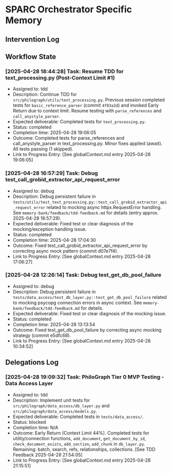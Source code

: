 # SPARC Orchestrator Specific Memory
<!-- Entries below should be added reverse chronologically (newest first) -->

## Intervention Log
<!-- Append intervention details using the format below -->

## Workflow State
<!-- Update current workflow state here (consider if this should be newest first or overwrite) -->

### [2025-04-28 18:44:28] Task: Resume TDD for text_processing.py (Post-Context Limit #1)
- Assigned to: tdd
- Description: Continue TDD for `src/philograph/utils/text_processing.py`. Previous session completed tests for `basic_reference_parser` (commit `4f03a2d`) and invoked Early Return due to context limit. Resume testing with `parse_references` and `call_anystyle_parser`.
- Expected deliverable: Completed tests for `text_processing.py`.
- Status: completed
- Completion time: 2025-04-28 19:06:05
- Outcome: Completed tests for parse_references and call_anystyle_parser in text_processing.py. Minor fixes applied (await). All tests passing (1 skipped).
- Link to Progress Entry: [See globalContext.md entry 2025-04-28 19:06:05]
### [2025-04-28 16:57:29] Task: Debug test_call_grobid_extractor_api_request_error
- Assigned to: debug
- Description: Debug persistent failure in `tests/utils/test_text_processing.py::test_call_grobid_extractor_api_request_error` related to mocking async httpx.RequestError handling. See `memory-bank/feedback/tdd-feedback.md` for details (entry approx. 2025-04-28 16:57:29).
- Expected deliverable: Fixed test or clear diagnosis of the mocking/exception handling issue.
- Status: completed
- Completion time: 2025-04-28 17:04:30
- Outcome: Fixed test_call_grobid_extractor_api_request_error by correcting async mock pattern (commit d07e7f4).
- Link to Progress Entry: [See globalContext.md entry 2025-04-28 17:06:27]
### [2025-04-28 12:26:14] Task: Debug test_get_db_pool_failure
- Assigned to: debug
- Description: Debug persistent failure in `tests/data_access/test_db_layer.py::test_get_db_pool_failure` related to mocking psycopg connection errors in async context. See `memory-bank/feedback/tdd-feedback.md` for details.
- Expected deliverable: Fixed test or clear diagnosis of the mocking issue.
- Status: completed
- Completion time: 2025-04-28 13:13:54
- Outcome: Fixed test_get_db_pool_failure by correcting async mocking strategy (commit e5dfc68).
- Link to Progress Entry: [See globalContext.md entry 2025-04-28 10:34:52]
## Delegations Log
### [2025-04-28 19:09:32] Task: PhiloGraph Tier 0 MVP Testing - Data Access Layer
- Assigned to: tdd
- Description: Implement unit tests for `src/philograph/data_access/db_layer.py` and `src/philograph/data_access/models.py`.
- Expected deliverable: Completed tests in `tests/data_access/`.
- Status: blocked
- Completion time: N/A
- Outcome: Early Return (Context Limit 44%). Completed tests for utility/connection functions, `add_document`, `get_document_by_id`, `check_document_exists`, `add_section`, `add_chunk` in `db_layer.py`. Remaining: batch, search, refs, relationships, collections. [See TDD Feedback 2025-04-28 21:54:05]
- Link to Progress Entry: [See globalContext.md entry 2025-04-28 21:15:51]
<!-- Append new delegation records here -->